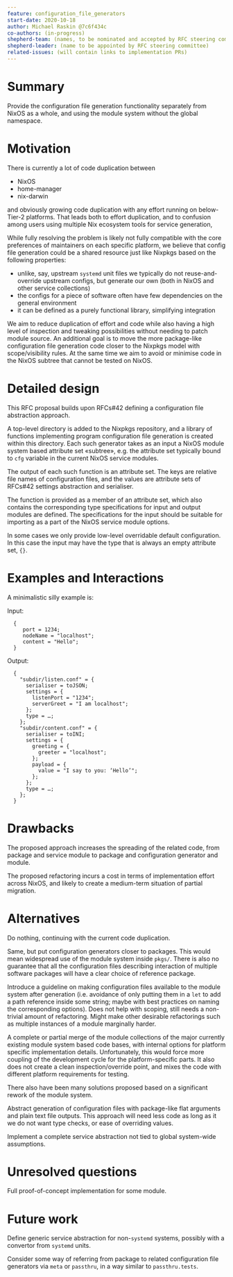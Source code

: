```yaml
---
feature: configuration_file_generators
start-date: 2020-10-18
author: Michael Raskin @7c6f434c
co-authors: (in-progress)
shepherd-team: (names, to be nominated and accepted by RFC steering committee)
shepherd-leader: (name to be appointed by RFC steering committee)
related-issues: (will contain links to implementation PRs)
---
```


# Summary
[summary]: #summary

Provide the configuration file generation functionality separately from NixOS
as a whole, and using the module system without the global namespace.

# Motivation
[motivation]: #motivation

There is currently a lot of code duplication between
* NixOS
* home-manager
* nix-darwin

and obviously growing code duplication with any effort running on below-Tier-2
platforms. That leads both to effort duplication, and to confusion among users
using multiple Nix ecosystem tools for service generation,

While fully resolving the problem is likely not fully compatible with the core
preferences of maintainers on each specific platform, we believe that config
file generation could be a shared resource just like Nixpkgs based on the
following properties:
* unlike, say, upstream `systemd` unit files we typically do not
  reuse-and-override upstream configs, but generate our own (both in NixOS and
  other service collections)
* the configs for a piece of software often have few dependencies on the
  general environment
* it can be defined as a purely functional library, simplifying integration

We aim to reduce duplication of effort and code while also having a high level
of inspection and tweaking possibilities without needing to patch module
source. An additional goal is to move the more package-like configuration file
generation code closer to the Nixpkgs model with scope/visibility rules. At
the same time we aim to avoid or minimise code in the NixOS subtree that
cannot be tested on NixOS.

# Detailed design
[design]: #detailed-design

This RFC proposal builds upon RFCs#42 defining a configuration file abstraction
approach.

A top-level directory is added to the Nixpkgs repository, and a library of
functions implementing program configuration file generation is created within
this directory.  Each such generator takes as an input a NixOS module system
based attribute set «subtree», e.g. the attribute set typically bound to `cfg`
variable in the current NixOS service modules.

The output of each such function is an attribute set. The keys are relative
file names of configuration files, and the values are attribute sets of RFCs#42
settings abstraction and serialiser.

The function is provided as a member of an attribute set, which also contains
the corresponding type specifications for input and output modules are defined.
The specifications for the input should be suitable for importing as a part of
the NixOS service module options.

In some cases we only provide low-level overridable default configuration. In
this case the input may have the type that is always an empty attribute set,
`{}`.

# Examples and Interactions
[examples-and-interactions]: #examples-and-interactions

A minimalistic silly example is:

Input:
```
  {
     port = 1234;
     nodeName = "localhost";
     content = "Hello";
  }
```

Output:
```
  {
    "subdir/listen.conf" = {
      serialiser = toJSON;
      settings = {
        listenPort = "1234";
        serverGreet = "I am localhost";
      };
      type = …;
    };
    "subdir/content.conf" = {
      serialiser = toINI;
      settings = {
        greeting = {
          greeter = "localhost";
        };
        payload = {
          value = "I say to you: ‘Hello’";
        };
      };
      type = …;
    };
  }
```

# Drawbacks
[drawbacks]: #drawbacks

The proposed approach increases the spreading of the related code, from package
and service module to package and configuration generator and module.

The proposed refactoring incurs a cost in terms of implementation effort across
NixOS, and likely to create a medium-term situation of partial migration.

# Alternatives
[alternatives]: #alternatives

Do nothing, continuing with the current code duplication.

Same, but put configuration generators closer to packages. This would mean
widespread use of the module system inside `pkgs/`. There is also no guarantee
that all the configuration files describing interaction of multiple software
packages will have a clear choice of reference package.

Introduce a guideline on making configuration files available to the module
system after generation (i.e. avoidance of only putting them in a `let` to add
a path reference inside some string; maybe with best practices on naming the
corresponding options). Does not help with scoping, still needs a non-trivial
amount of refactoring. Might make other desirable refactorings such as
multiple instances of a module marginally harder.

A complete or partial merge of the module collections of the major currently
existing module system based code bases, with internal options for platform
specific implementation details. Unfortunately, this would force more coupling
of the development cycle for the platform-specific parts. It also does not
create a clean inspection/override point, and mixes the code with different
platform requirements for testing.

There also have been many solutions proposed based on a significant rework of
the module system.

Abstract generation of configuration files with package-like flat arguments and
plain text file outputs. This approach will need less code as long as it we do
not want type checks, or ease of overriding values.

Implement a complete service abstraction not tied to global system-wide
assumptions.

# Unresolved questions
[unresolved]: #unresolved-questions

Full proof-of-concept implementation for some module.

# Future work
[future]: #future-work

Define generic service abstraction for non-`systemd` systems, possibly with a
convertor from `systemd` units.

Consider some  way of referring from package to related configuration file
generators via `meta` or `passthru`, in a way similar to `passthru.tests`.
